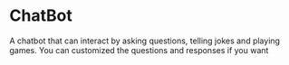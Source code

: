 # ChatBot
A chatbot that can interact by asking questions, telling jokes and playing games. 
You can customized the questions and responses if you want
